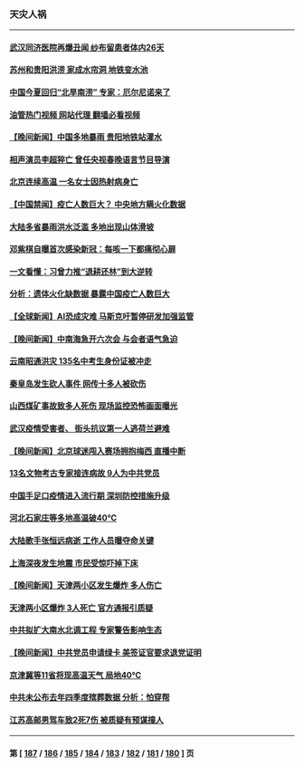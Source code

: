 ### 天灾人祸
---
#### [武汉同济医院再爆丑闻 纱布留患者体内26天](../../pages/ncid280/n14019651.md?06210445) 
#### [苏州和贵阳洪涝 家成水帘洞 地铁变水池](../../pages/ncid280/n14019411.md?06210445) 
#### [中国今夏回归“北旱南涝” 专家：厄尔尼诺来了](../../pages/ncid280/n14019515.md?06210445) 
#### [油管热门视频 网站代理 翻墙必看视频](http://138.2.39.72:81/youtube.html?epic-marker?06210445)
#### [【晚间新闻】中国多地暴雨 贵阳地铁站灌水](../../pages/ncid280/n14019467.md?06210445) 
#### [相声演员李超猝亡 曾任央视春晚语言节目导演](../../pages/ncid280/n14019177.md?06210445) 
#### [北京连续高温 一名女士因热射病身亡](../../pages/ncid280/n14018852.md?06210445) 
#### [【中国禁闻】疫亡人数巨大？ 中央地方瞒火化数据](../../pages/ncid280/n14018825.md?06210445) 
#### [大陆多省暴雨洪水泛滥 多地出现山体滑坡](../../pages/ncid280/n14018575.md?06210445) 
#### [邓紫棋自曝首次感染新冠：每咳一下都痛彻心扉](../../pages/ncid280/n14018437.md?06210445) 
#### [一文看懂：习曾力推“退耕还林”到大逆转](../../pages/ncid280/n14017950.md?06210445) 
#### [分析：遗体火化缺数据 暴露中国疫亡人数巨大](../../pages/ncid280/n14017927.md?06210445) 
#### [【全球新闻】AI恐成灾难 马斯克吁暂停研发加强监管](../../pages/ncid280/n14017420.md?06210445) 
#### [【晚间新闻】中南海急开六次会 与会者语气急迫](../../pages/ncid280/n14017887.md?06210445) 
#### [云南昭通洪灾 135名中考生身份证被冲走](../../pages/ncid280/n14017885.md?06210445) 
#### [秦皇岛发生砍人事件 网传十多人被砍伤](../../pages/ncid280/n14017858.md?06210445) 
#### [山西煤矿事故致多人死伤 现场监控恐怖画面曝光](../../pages/ncid280/n14017671.md?06210445) 
#### [武汉疫情受害者、 街头抗议第一人逃荷兰避难](../../pages/ncid280/n14017303.md?06210445) 
#### [【晚间新闻】北京球迷闯入赛场拥抱梅西 直播中断](../../pages/ncid280/n14016915.md?06210445) 
#### [13名文物考古专家接连病故 9人为中共党员](../../pages/ncid280/n14017241.md?06210445) 
#### [中国手足口疫情进入流行期 深圳防控措施升级](../../pages/ncid280/n14016980.md?06210445) 
#### [河北石家庄等多地高温破40℃](../../pages/ncid280/n14016616.md?06210445) 
#### [大陆歌手张恒远病逝 工作人员曝夺命关键](../../pages/ncid280/n14016295.md?06210445) 
#### [上海深夜发生地震 市民受惊吓掉下床](../../pages/ncid280/n14016341.md?06210445) 
#### [【晚间新闻】天津两小区发生爆炸 多人伤亡](../../pages/ncid280/n14015882.md?06210445) 
#### [天津两小区爆炸 3人死亡 官方通报引质疑](../../pages/ncid280/n14015629.md?06210445) 
#### [中共拟扩大南水北调工程 专家警告影响生态](../../pages/ncid280/n14015409.md?06210445) 
#### [【晚间新闻】中共党员申请绿卡 美签证官要求退党证明](../../pages/ncid280/n14015135.md?06210445) 
#### [京津冀等11省将现高温天气 局地40℃](../../pages/ncid280/n14014579.md?06210445) 
#### [中共未公布去年四季度殡葬数据 分析：怕穿帮](../../pages/ncid280/n14014392.md?06210445) 
#### [江苏高邮男驾车致2死7伤 被质疑有预谋撞人](../../pages/ncid280/n14014335.md?06210445) 

---
#### 第 [ [187](./187.md?06210445) / [186](./186.md?06210445) / [185](./185.md?06210445) / [184](./184.md?06210445) / [183](./183.md?06210445) / [182](./182.md?06210445) / [181](./181.md?06210445) / [180](./180.md?06210445) ] 页
